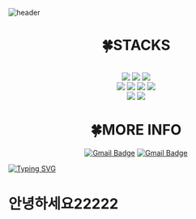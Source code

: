 
 
![header](https://capsule-render.vercel.app/api?type=waving&color=auto&height=300&section=header&text=Hi!%20I'm%20Goeun%20Park&fontSize=90&animation=twinkling&desc=desc~~&descAlign=80&descAlignY=65&descSize=35&fontAlignY=45)
<div align=center>
<h1>🍀STACKS</h1><br>

<img src="https://img.shields.io/badge/html5-E34F26?style=for-the-badge&logo=html5&logoColor=white"> 
  <img src="https://img.shields.io/badge/css-1572B6?style=for-the-badge&logo=css3&logoColor=white"> 
  <img src="https://img.shields.io/badge/javascript-F7DF1E?style=for-the-badge&logo=javascript&logoColor=black"> 
<br>
<img src="https://img.shields.io/badge/typescript-3178C6?style=for-the-badge&logo=Typescript&logoColor=black">
<img src="https://img.shields.io/badge/react-61DAFB?style=for-the-badge&logo=react&logoColor=black">
<img src="https://img.shields.io/badge/nextjs-000000?style=for-the-badge&logo=Next.js&logoColor=white">
<img src="https://img.shields.io/badge/styled components-DB7093?style=for-the-badge&logo=styled-components&logoColor=white">
<br>
<img src="https://img.shields.io/badge/Python-3776AB?style=for-the-badge&logo=Python&logoColor=white">
<img src="https://img.shields.io/badge/C-A8B9CC?style=for-the-badge&logo=C&logoColor=black">

<br/>

<h1>🍀MORE INFO</h1>

[![Gmail Badge](https://img.shields.io/badge/Gmail-d14836?style=flat-square&logo=Gmail&logoColor=white&link=mailto:0young384@gmail.com)](mailto:pjk146195@gmail.com)
[![Gmail Badge](https://img.shields.io/badge/instagram-E4405F?style=flat&logo=instagram&logoColor=white)](https://instagram.com/_kuyin)

  </div>


[![Typing SVG](https://readme-typing-svg.demolab.com?font=Fira+Code&weight=600&size=24&pause=1000&color=009A06&background=FF8EF750&width=435&lines=ㅁㄴㅇㅁㄴㅇㄻㄴ)](https://git.io/typing-svg)

<h1>안녕하세요22222</h1> 
</div>


